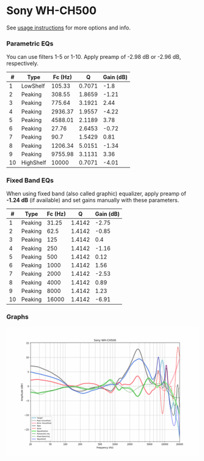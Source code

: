 # Sony WH-CH500
See [usage instructions](https://github.com/jaakkopasanen/AutoEq#usage) for more options and info.

### Parametric EQs
You can use filters 1-5 or 1-10. Apply preamp of -2.98 dB or -2.96 dB, respectively.

|   # | Type      |   Fc (Hz) |      Q |   Gain (dB) |
|-----|-----------|-----------|--------|-------------|
|   1 | LowShelf  |    105.33 | 0.7071 |       -1.8  |
|   2 | Peaking   |    308.55 | 1.8659 |       -1.21 |
|   3 | Peaking   |    775.64 | 3.1921 |        2.44 |
|   4 | Peaking   |   2936.37 | 1.9557 |       -4.22 |
|   5 | Peaking   |   4588.01 | 2.1189 |        3.78 |
|   6 | Peaking   |     27.76 | 2.6453 |       -0.72 |
|   7 | Peaking   |     90.7  | 1.5429 |        0.81 |
|   8 | Peaking   |   1206.34 | 5.0151 |       -1.34 |
|   9 | Peaking   |   9755.98 | 3.1131 |        3.36 |
|  10 | HighShelf |  10000    | 0.7071 |       -4.01 |

### Fixed Band EQs
When using fixed band (also called graphic) equalizer, apply preamp of **-1.24 dB** (if available) and set gains manually with these parameters.

|   # | Type    |   Fc (Hz) |      Q |   Gain (dB) |
|-----|---------|-----------|--------|-------------|
|   1 | Peaking |     31.25 | 1.4142 |       -2.75 |
|   2 | Peaking |     62.5  | 1.4142 |       -0.85 |
|   3 | Peaking |    125    | 1.4142 |        0.4  |
|   4 | Peaking |    250    | 1.4142 |       -1.16 |
|   5 | Peaking |    500    | 1.4142 |        0.12 |
|   6 | Peaking |   1000    | 1.4142 |        1.56 |
|   7 | Peaking |   2000    | 1.4142 |       -2.53 |
|   8 | Peaking |   4000    | 1.4142 |        0.89 |
|   9 | Peaking |   8000    | 1.4142 |        1.23 |
|  10 | Peaking |  16000    | 1.4142 |       -6.91 |

### Graphs
![](./Sony%20WH-CH500.png)
